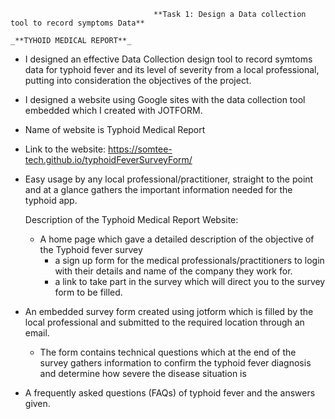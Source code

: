                                     **Task 1: Design a Data collection tool to record symptoms Data**

    _**TYHOID MEDICAL REPORT**_
- I designed an effective Data Collection design tool to record symtoms data for typhoid fever and its level of severity from a local professional,
  putting into consideration the objectives of the project.

- I designed a website using Google sites with the data collection tool embedded which I created with JOTFORM. 

- Name of website is Typhoid Medical Report
- Link to the website: https://somtee-tech.github.io/typhoidFeverSurveyForm/

- Easy usage by any local professional/practitioner, straight to the point and at a glance gathers the important information needed for the 
  typhoid app.
  
  Description of the Typhoid Medical Report Website:
  
  - A home page which gave a detailed description of the objective of the Typhoid fever survey
      - a sign up form for the medical professionals/practitioners to login with their details and name of the company they work for.
      - a link to take part in the survey which will direct you to the survey form to be filled.
- An embedded survey form created using jotform which is filled by the local professional and submitted to the required location through an email.
     - The form contains technical questions which at the end of the survey gathers information to confirm the typhoid fever diagnosis and determine 
        how severe the disease situation is
- A frequently asked questions (FAQs) of typhoid fever and the answers given.
